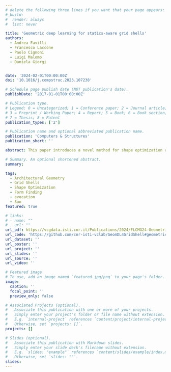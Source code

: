```yaml
---
# delete the following three lines if you want that your page appears:
#_build:
#  render: always
#  list: never

title: 'Geometric deep learning for statics-aware grid shells'
authors:
  - Andrea Favilli
  - Francesco Laccone 
  - Paolo Cignoni 
  - Luigi Malomo 
  - Daniela Giorgi


date: '2024-02-01T00:00:00Z'
doi: '10.1016/j.compstruc.2023.107238'

# Schedule page publish date (NOT publication's date).
publishDate: '2017-01-01T00:00:00Z'

# Publication type.
# Legend: 0 = Uncategorized; 1 = Conference paper; 2 = Journal article;
# 3 = Preprint / Working Paper; 4 = Report; 5 = Book; 6 = Book section;
# 7 = Thesis; 8 = Patent
publication_types: ['2']

# Publication name and optional abbreviated publication name.
publication: 'Computers & Structures'
publication_short: ''

abstract: This paper introduces a novel method for shape optimization and form-finding of free-form, triangular grid shells, based on geometric deep learning. We define an architecture which consumes a 3D mesh representing the initial design of a free-form grid shell, and outputs vertex displacements to get an optimized grid shell that minimizes structural compliance, while preserving design intent. The main ingredients of the architecture are layers that produce deep vertex embeddings from geometric input features, and a differentiable loss implementing structural analysis. We evaluate the method performance on a benchmark of eighteen free-form grid shell structures characterized by various size, geometry, and tessellation. Our results demonstrate that our approach can solve the shape optimization and form finding problem for a diverse range of structures, more effectively and efficiently than existing common tools.

# Summary. An optional shortened abstract.
summary: 

tags:
  - Architectural Geometry
  - Grid Shells
  - Shape Optimization
  - Form Finding
  - evocation
  - Sun
featured: true

# links:
# - name: ""
#   url: ""
url_pdf: https://vcgdata.isti.cnr.it/Publications/2024/FLCMG24-GeometricLearningxShells/FLCMG24-GeometricLearningxShells.pdf
url_code: 'https://github.com/cnr-isti-vclab/GeomDL4GridShell#geometric-deep-learning-for-statics-aware-grid-shells'
url_dataset: ''
url_poster: ''
url_project: ''
url_slides: ''
url_source: ''
url_video: ''

# Featured image
# To use, add an image named `featured.jpg/png` to your page's folder.
image:
  caption: ''
  focal_point: ''
  preview_only: false

# Associated Projects (optional).
#   Associate this publication with one or more of your projects.
#   Simply enter your project's folder or file name without extension.
#   E.g. `internal-project` references `content/project/internal-project/index.md`.
#   Otherwise, set `projects: []`.
projects: []

# Slides (optional).
#   Associate this publication with Markdown slides.
#   Simply enter your slide deck's filename without extension.
#   E.g. `slides: "example"` references `content/slides/example/index.md`.
#   Otherwise, set `slides: ""`.
slides:
---
```

